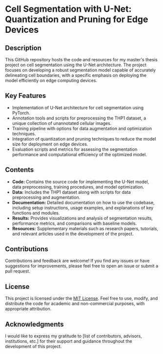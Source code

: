 # Cell Segmentation with U-Net: Quantization and Pruning for Edge Devices

## Description

This GitHub repository hosts the code and resources for my master's thesis project on cell segmentation using the U-Net architecture. The project focuses on developing a robust segmentation model capable of accurately delineating cell boundaries, with a specific emphasis on deploying the model efficiently on edge computing devices.

## Key Features

- Implementation of U-Net architecture for cell segmentation using PyTorch.
- Annotation tools and scripts for preprocessing the THP1 dataset, a unique collection of unannotated cellular images.
- Training pipeline with options for data augmentation and optimization techniques.
- Integration of quantization and pruning techniques to reduce the model size for deployment on edge devices.
- Evaluation scripts and metrics for assessing the segmentation performance and computational efficiency of the optimized model.

## Contents

- **Code:** Contains the source code for implementing the U-Net model, data preprocessing, training procedures, and model optimization.
- **Data:** Includes the THP1 dataset along with scripts for data preprocessing and augmentation.
- **Documentation:** Detailed documentation on how to use the codebase, including setup instructions, usage examples, and explanations of key functions and modules.
- **Results:** Provides visualizations and analysis of segmentation results, performance metrics, and comparisons with baseline models.
- **Resources:** Supplementary materials such as research papers, tutorials, and relevant articles used in the development of the project.

## Contributions

Contributions and feedback are welcome! If you find any issues or have suggestions for improvements, please feel free to open an issue or submit a pull request.

## License

This project is licensed under the [MIT License](link_to_license). Feel free to use, modify, and distribute the code for academic and non-commercial purposes, with appropriate attribution.

## Acknowledgments

I would like to express my gratitude to [list of contributors, advisors, institutions, etc.] for their support and guidance throughout the development of this project.
